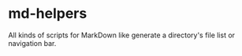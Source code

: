 # md-helpers
All kinds of scripts for MarkDown like generate a directory's file list or navigation bar.
